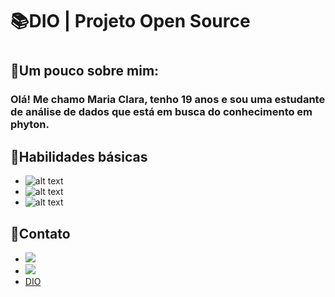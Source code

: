 # 📚DIO | Projeto Open Source <h1>

## 📌Um pouco sobre mim:
### Olá! Me chamo Maria Clara, tenho 19 anos e sou uma estudante de análise de dados que está em busca do conhecimento em phyton. <h3>


## 📌Habilidades básicas
- ![ alt text ](https://img.shields.io/badge/MySQL-00000F?style=for-the-badge&logo=mysql&logoColor=white)
- ![ alt text ](https://img.shields.io/badge/GitHub-100000?style=for-the-badge&logo=github&logoColor=white)
- ![ alt text ](https://img.shields.io/badge/GIT-E44C30?style=for-the-badge&logo=git&logoColor=white)


## 📌Contato
- <a href = "claraagapito123@gmail.com">
   <img src="https://img.shields.io/badge/Gmail-D14836?style=for-the-badge&logo=gmail&logoColor=white">
- <a href="https://github.com/Claraagap" target="_blank">
   <img src="https://img.shields.io/badge/GitHub-100000?style=for-the-badge&logo=github&logoColor=white" target="_blank">
- [DIO](https://www.dio.me/users/claraagapito123)
